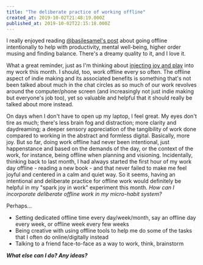 ```yaml
---
title: "The deliberate practice of working offline"
created_at: 2019-10-02T21:48:19.000Z
published_at: 2019-10-02T22:15:18.000Z
---
```

I really enjoyed reading [@basilesamel's post](https://200wordsaday.com/words/going-offline-281735d9387d828e93) about going offline intentionally to help with productivity, mental well-being, higher order musing and finding balance. There's a dreamy quality to it, and I love it.

  

What a great reminder, just as I'm thinking about [injecting joy and play](https://200wordsaday.com/words/play-october-the-problem-with-goals-and-how-to-inject-joy-into-work-281615d9347f165596) into my work this month. I should, too, work offline every so often. The offline aspect of indie making and its associated benefits is something that's not been talked about much in the chat circles as so much of our work revolves around the computer/phone screen (and increasingly not just indie making but everyone's job too), yet so valuable and helpful that it should really be talked about more instead. 

  

On days when I don't have to open up my laptop, I feel great. My eyes don't tire as much; there's less brain fog and distraction; more clarity and daydreaming; a deeper sensory appreciation of the tangibility of work done compared to working in the abstract and formless digital. Basically, more joy. But so far, doing work offline had never been intentional, just happenstance and based on the demands of the day, or the context of the work, for instance, being offline when planning and visioning. Incidentally, thinking back to last month, I had always started the first hour of my work day offline - reading a new book - and that never failed to make me feel joyful and centered in a calm and quiet way. So it seems, having an intentional and deliberate practice for offline work would definitely be helpful in my "spark joy in work" experiment this month. _How can I incorporate deliberate offline work in my micro-habit system?_

  

Perhaps...

*   Setting dedicated offline time every day/week/month, say an offline day every week, or offline week every few weeks
*   Being creative with using offline tools to help me do some of the tasks that I often do online/digitally instead
*   Talking to a friend face-to-face as a way to work, think, brainstorm

  

_**What else can I do? Any ideas?**_
